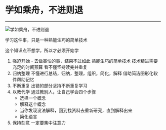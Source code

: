 <!--
 * @Author: 蔡鑫 1058360098@qq.com
 * @Date: 2023-11-29 15:12:32
 * @LastEditors: 蔡鑫 1058360098@qq.com
 * @LastEditTime: 2023-11-30 14:15:28
 * @FilePath: \docsify\docs\README.md
 * @Description: 这是默认设置,请设置`customMade`, 打开koroFileHeader查看配置 进行设置: https://github.com/OBKoro1/koro1FileHeader/wiki/%E9%85%8D%E7%BD%AE
-->
# 学如乘舟，不进则退
---

![学如乘舟，不进则退](//cdn.jsdelivr.net/gh/caix-github/pics-storage/scenery.jpg)


学习这件事，只是一种熟能生巧的简单技术

这个知识点不想学，所以才必须开始学

1. 强迫开始 - 去做害怕的事，结果不过如此
熟能生巧的简单技术
技术精进需要充足的时间预算
看不懂坚持读完并重复
2. 归纳整理
不懂进行总结，归纳，整理，组织，简化，解释
借助简洁图形化软件帮助记忆
3. 不断重复
出错的部分坚持不断重复学习
4. 以教代学
通过教别人，让自己学会四个步骤
   * 选择一个概念
   * 解释这个概念
   * 当你发现没法解释，回到找资料去重新研究，直到解释出来
   * 简化语言
5. 保持刻意
一定要集中注意力
